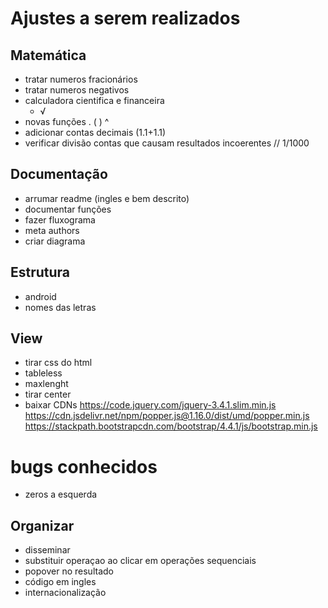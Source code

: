 # Ajustes a serem realizados

## Matemática
- tratar numeros fracionários
- tratar numeros negativos
- calculadora cientifica e financeira
    - √
- novas funções . ( ) ^
- adicionar contas decimais (1.1+1.1)
- verificar divisão
    contas que causam resultados incoerentes
    // 1/1000

## Documentação
- arrumar readme (ingles e bem descrito)
- documentar funções
- fazer fluxograma
- meta authors
- criar diagrama

## Estrutura
- android
- nomes das letras

## View
- tirar css do html
- tableless
- maxlenght
- tirar center
- baixar CDNs
    https://code.jquery.com/jquery-3.4.1.slim.min.js
    https://cdn.jsdelivr.net/npm/popper.js@1.16.0/dist/umd/popper.min.js
    https://stackpath.bootstrapcdn.com/bootstrap/4.4.1/js/bootstrap.min.js

# bugs conhecidos
- zeros a esquerda

## Organizar
- disseminar
- substituir operaçao ao clicar em operações sequenciais
- popover no resultado
- código em ingles
- internacionalização